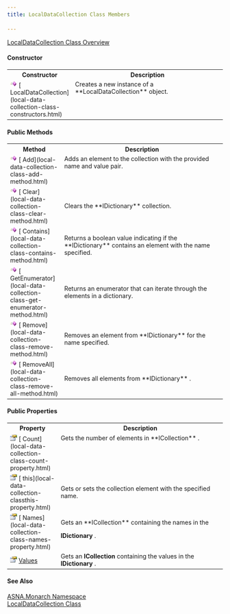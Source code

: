 ```yaml
---
title: LocalDataCollection Class Members

---
```


[ LocalDataCollection Class Overview](local-data-collection-class.html) 
<!-- start constructor table -->	

#### Constructor
<table class="mytable" cellspacing="0" cellpadding="4" width="90%">
          <colgroup>
            <col width="30%" />
            <col width="70%" />
          </colgroup>
          <tr>
            <th>Constructor</th>
            <th>Description</th>
          </tr>
<!-- end copy BUT put in extra div and end of table -->          <tr valign="top">
            <td><img height="16" alt="public method" src="images/methods.bmp" width="16" border="0" />
              [
              LocalDataCollection](local-data-collection-class-constructors.html)
            </td>
            <td>Creates a new instance of a **LocalDataCollection**  object.</td>
          </tr>
</table>

<!-- start constructor table -->	

#### Public Methods
<table class="mytable" cellspacing="0" cellpadding="4" width="90%">
          <colgroup>
            <col width="20%" />
            <col width="70%" />
          </colgroup>
          <tr>
            <th>Method</th>
            <th>Description</th>
          </tr>
<!-- end copy BUT put in extra div and end of table -->
          <tr valign="top">
            <td><img id="IMG2" style="WIDTH: 16px; HEIGHT: 16px" alt="public property" src="images/methods.bmp" width="15" border="0" x-maintain-ratio="TRUE" />
              [
              Add](local-data-collection-class-add-method.html)
            </td>
            <td>Adds an element to the
            collection with the provided name and value pair.</td>
          </tr>
          <tr>
            <td><img id="Img3" style="WIDTH: 16px; HEIGHT: 16px" alt="public property" src="images/methods.bmp" width="15" border="0" x-maintain-ratio="TRUE" />
              [
              Clear](local-data-collection-class-clear-method.html)
            </td>
            <td>Clears the 
 **IDictionary**  collection.</td>
          </tr>
          <tr>
            <td><img id="Img21" style="WIDTH: 16px; HEIGHT: 16px" alt="method" src="images/methods.bmp" width="15" border="0" x-maintain-ratio="TRUE" />
              [
              Contains](local-data-collection-class-contains-method.html)
            </td>
            <td>Returns a boolean value
            indicating if the 
 **IDictionary**  contains an element with
            the name specified.</td>
          </tr>
          <tr>
            <td><img id="Img21" style="WIDTH: 16px; HEIGHT: 16px" alt="method" src="images/methods.bmp" width="15" border="0" x-maintain-ratio="TRUE" />
              [
              GetEnumerator](local-data-collection-class-get-enumerator-method.html)
            </td>
            <td>Returns an enumerator that
            can iterate through the elements in a dictionary.</td>
          </tr>
          <tr>
            <td><img id="Img21" style="WIDTH: 16px; HEIGHT: 16px" alt="method" src="images/methods.bmp" width="15" border="0" x-maintain-ratio="TRUE" />
              [
              Remove](local-data-collection-class-remove-method.html)
            </td>
            <td>Removes an element from 
 **IDictionary**  for the name
            specified.</td>
          </tr>
          <tr>
            <td><img id="Img1" style="WIDTH: 16px; HEIGHT: 16px" alt="method" src="images/methods.bmp" width="15" border="0" x-maintain-ratio="TRUE" />
              [
              RemoveAll](local-data-collection-class-remove-all-method.html)
            </td>
            <td>Removes all elements from 
 **IDictionary** .</td>
          </tr>
</table>

<!-- start public properties table -->	

#### Public Properties
<table class="mytable" cellspacing="0" cellpadding="4" width="90%">
          <colgroup>
            <col width="20%" />
            <col width="70%" />
          </colgroup>
          <tr>
            <th>Property</th>
            <th>Description</th>
          </tr>
<!-- end copy BUT put in extra div and end of table -->
          <tr valign="top">
            <td><img height="16" alt="public property" src="images/property.bmp" width="16" border="0" />
              [
              Count](local-data-collection-class-count-property.html)
            </td>
            <td>Gets the number of elements
            in 
 **ICollection** .</td>
          </tr>
          <tr>
            <td><img height="16" alt="public property" src="images/property.bmp" width="16" border="0" />
              [
              this](local-data-collection-classthis-property.html)
            </td>
            <td>Gets or sets the collection
            element with the specified name.</td>
          </tr>
          <tr>
            <td><img height="16" alt="public property" src="images/property.bmp" width="16" border="0" />
              [
              Names](local-data-collection-class-names-property.html)
            </td>
            <td>Gets an 
 **ICollection**  containing the names in the

 **IDictionary** .</td>
          </tr>
          <tr>
            <td><img height="16" alt="public property" src="images/property.bmp" width="16" border="0" />
              [
              Values](local-data-collection-class-values-property.html)
            </td>
            <td>Gets an 
 **ICollection**  containing the values in
            the 
 **IDictionary** .</td>
          </tr>
</table>

#### See Also
[ASNA.Monarch Namespace](monarch-namespace.html) <br /> [ LocalDataCollection Class](local-data-collection-class.html) 
